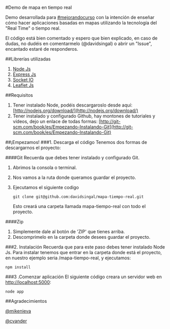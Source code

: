 #Demo de mapa en tiempo real

Demo desarrollada para [#mejorandocurso](https://twitter.com/search?q=%23mejorandocurso&src=hash "Generación Mejorandola") con la intención de enseñar cómo hacer aplicaciones basadas en mapas utilizando la tecnología del "Real Time" o tiempo real.

El código está bien comentado y espero que bien explicado, en caso de dudas, no dudéis en comentarmelo (@davidsingal) o abrir un "Issue", encantado estaré de responderos.


##Librerías utilizadas

1.	[Node Js](http://nodejs.org/)
2.	[Express Js](http://expressjs.com/)
3.	[Socket IO](http://socket.io/)
4.	[Leaflet Js](http://leafletjs.com/)


##Requisitos

1.	Tener instalado Node, podéis descargaroslo desde aquí: [http://nodejs.org/download/](http://nodejs.org/download/)
2.	Tener instalado y configurado Github, hay montones de tutoriales y vídeos, dejo un enlace de todas formas: [http://git-scm.com/book/es/Empezando-Instalando-Git](http://git-scm.com/book/es/Empezando-Instalando-Git)


##¡Empezamos!
###1. Descarga el código
Tenemos dos formas de descargarnos el proyecto:

####Git
Recuerda que debes tener instalado y configurado Git.

1.	Abrimos la consola o terminal.
2.	Nos vamos a la ruta donde queramos guardar el proyecto.
3.	Ejecutamos el siguiente codigo

	`git clone git@github.com:davidsingal/mapa-tiempo-real.git`
	
	Esto creará una carpeta llamada mapa-tiempo-real con todo el proyecto.
	
####Zip
1.	Simplemente dale al botón de 'ZIP' que tienes arriba.
2.	Descomprimelo en la carpeta donde desees guardar el proyecto.


###2. Instalación
Recuerda que para este paso debes tener instalado Node Js. Para instalar tenemos que entrar en la carpeta donde está el proyecto, en nuestro ejemplo seria /mapa-tiempo-real, y ejecutamos:

	npm install


###3 .Comenzar aplicación
El siguiente código creara un servidor web en [http://localhost:5000](http://localhost:5000):

	node app


##Agradecimientos

[@mikenieva](https://twitter.com/mikenieva)

[@cvander](https://twitter.com/cvander)